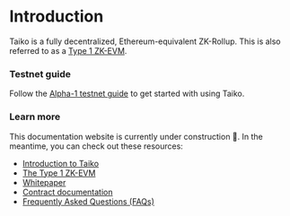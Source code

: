 # Introduction

Taiko is a fully decentralized, Ethereum-equivalent ZK-Rollup. This is also referred to as a [Type 1 ZK-EVM](https://mirror.xyz/labs.taiko.eth/w7NSKDeKfJoEy0p89I9feixKfdK-20JgWF9HZzxfeBo).

### Testnet guide

Follow the [Alpha-1 testnet guide](/docs/testnet-guide/) to get started with using Taiko.

### Learn more

This documentation website is currently under construction 🚧. In the meantime, you can check out these resources:

- [Introduction to Taiko](https://mirror.xyz/labs.taiko.eth/oRy3ZZ_4-6IEQcuLCMMlxvdH6E-T3_H7UwYVzGDsgf4)
- [The Type 1 ZK-EVM](https://mirror.xyz/labs.taiko.eth/w7NSKDeKfJoEy0p89I9feixKfdK-20JgWF9HZzxfeBo)
- [Whitepaper](https://taikoxyz.github.io/taiko-mono/taiko-whitepaper.pdf)
- [Contract documentation](/docs/reference/contract-documentation/)
- [Frequently Asked Questions (FAQs)](/docs/reference/faqs/)
